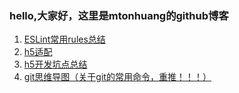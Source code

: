 ### hello,大家好，这里是mtonhuang的github博客

1. [ESLint常用rules总结](https://github.com/mtonhuang/bolg/tree/master/ESLint_rules)
2. [h5适配](https://github.com/mtonhuang/bolg/tree/master/h5%E9%80%82%E9%85%8D)
3. [h5开发坑点总结](https://github.com/mtonhuang/bolg/tree/master/h5%E5%BC%80%E5%8F%91%E5%9D%91%E7%82%B9%E6%80%BB%E7%BB%93)
4. [git思维导图（关于git的常用命令，重推！！！）](https://github.com/mtonhuang/bolg/tree/master/git%E6%80%9D%E7%BB%B4%E5%AF%BC%E5%9B%BE)
